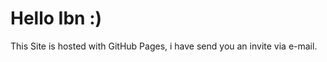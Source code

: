 <html>
<body>
<h1>Hello Ibn :)</h1>
<p>This Site is hosted with GitHub Pages, i have send you an invite via e-mail.</p>
</body>
</html>